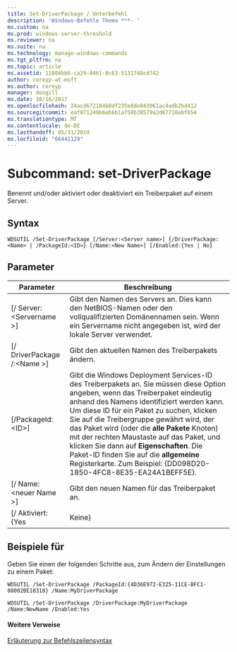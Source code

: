 ```yaml
---
title: Set-DriverPackage / Unterbefehl
description: 'Windows-Befehle Thema ***- '
ms.custom: na
ms.prod: windows-server-threshold
ms.reviewer: na
ms.suite: na
ms.technology: manage-windows-commands
ms.tgt_pltfrm: na
ms.topic: article
ms.assetid: 11804bb6-ca29-4461-8c63-5131748cd742
author: coreyp-at-msft
ms.author: coreyp
manager: dongill
ms.date: 10/16/2017
ms.openlocfilehash: 24acd672184b8df235e8de843961ac4adb2bd412
ms.sourcegitcommit: eaf071249b6eb6b1a758b38579a2d87710abfb54
ms.translationtype: MT
ms.contentlocale: de-DE
ms.lasthandoff: 05/31/2019
ms.locfileid: "66441129"
---
```

# <a name="subcommand-set-driverpackage"></a>Subcommand: set-DriverPackage



Benennt und/oder aktiviert oder deaktiviert ein Treiberpaket auf einem Server.

## <a name="syntax"></a>Syntax

```
WDSUTIL /Set-DriverPackage [/Server:<Server name>] {/DriverPackage:<Name> | /PackageId:<ID>} [/Name:<New Name>] [/Enabled:{Yes | No}
```

## <a name="parameters"></a>Parameter

|        Parameter         |                                                                                                                                                                                                               Beschreibung                                                                                                                                                                                                                |
|--------------------------|------------------------------------------------------------------------------------------------------------------------------------------------------------------------------------------------------------------------------------------------------------------------------------------------------------------------------------------------------------------------------------------------------------------------------------------|
| [/ Server:\<Servername >] |                                                                                                                                                 Gibt den Namen des Servers an. Dies kann den NetBIOS-Namen oder den vollqualifizierten Domänennamen sein. Wenn ein Servername nicht angegeben ist, wird der lokale Server verwendet.                                                                                                                                                 |
| [/ DriverPackage /:\<Name >] |                                                                                                                                                                                       Gibt den aktuellen Namen des Treiberpakets ändern.                                                                                                                                                                                        |
|    [/PackageId:\<ID>]    | Gibt die Windows Deployment Services-ID des Treiberpakets an. Sie müssen diese Option angeben, wenn das Treiberpaket eindeutig anhand des Namens identifiziert werden kann. Um diese ID für ein Paket zu suchen, klicken Sie auf die Treibergruppe gewährt wird, der das Paket wird (oder die **alle Pakete** Knoten) mit der rechten Maustaste auf das Paket, und klicken Sie dann auf **Eigenschaften**. Die Paket-ID finden Sie auf die **allgemeine** Registerkarte. Zum Beispiel: {DD098D20-1850-4FC8-8E35-EA24A1BEFF5E}. |
|   [/ Name:\<neuer Name >]    |                                                                                                                                                                                              Gibt den neuen Namen für das Treiberpaket an.                                                                                                                                                                                              |
|      [/ Aktiviert: {Yes      |                                                                                                                                                                                                                   Keine}                                                                                                                                                                                                                    |

## <a name="BKMK_examples"></a>Beispiele für

Geben Sie einen der folgenden Schritte aus, zum Ändern der Einstellungen zu einem Paket:
```
WDSUTIL /Set-DriverPackage /PackageId:{4D36E972-E325-11CE-BFC1-08002BE10318} /Name:MyDriverPackage
```
```
WDSUTIL /Set-DriverPackage /DriverPackage:MyDriverPackage /Name:NewName /Enabled:Yes
```

#### <a name="additional-references"></a>Weitere Verweise

[Erläuterung zur Befehlszeilensyntax](command-line-syntax-key.md)